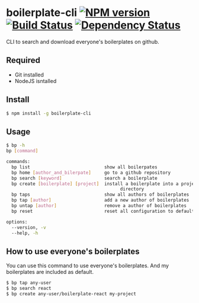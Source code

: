 # boilerplate-cli [![NPM version][npm-image]][npm-url] [![Build Status][travis-image]][travis-url] [![Dependency Status][depstat-image]][depstat-url]

CLI to search and download everyone's boilerplates on github.

## Required

* Git installed
* NodeJS isntalled

## Install

```bash
$ npm install -g boilerplate-cli
```

## Usage

```bash
$ bp -h
bp [command]

commands:
  bp list                            show all boilerpates
  bp home [author_and_bilerpate]     go to a github repository
  bp search [keyword]                search a boilerplate
  bp create [boilerplate] [project]  install a boilerplate into a project
                                           directory
  bp taps                            show all authors of boilerplates
  bp tap [author]                    add a new author of boilerplates
  bp untap [author]                  remove a author of boilerplates
  bp reset                           reset all configuration to default

options:
  --version, -v
  --help, -h
```

## How to use everyone's boilerplates

You can use this command to use everyone's boilerplates.
And my boilerplates are included as default.

```bash
$ bp tap any-user
$ bp search react
$ bp create any-user/boilerplate-react my-project
```

[npm-url]: https://npmjs.org/package/boilerplate-cli
[npm-image]: https://badge.fury.io/js/boilerplate-cli.svg
[travis-url]: http://travis-ci.org/keidrun/boilerplate-cli
[travis-image]: https://secure.travis-ci.org/keidrun/boilerplate-cli.svg?branch=master
[depstat-url]: https://david-dm.org/keidrun/boilerplate-cli
[depstat-image]: https://david-dm.org/keidrun/boilerplate-cli.svg
